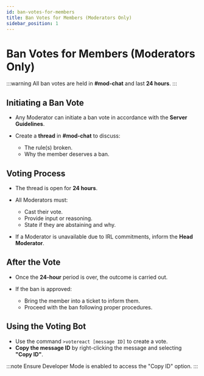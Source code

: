```yaml
---
id: ban-votes-for-members
title: Ban Votes for Members (Moderators Only)
sidebar_position: 1
---
```


# Ban Votes for Members (Moderators Only)

:::warning
All ban votes are held in **#mod-chat** and last **24 hours**.
:::

## Initiating a Ban Vote

- Any Moderator can initiate a ban vote in accordance with the **Server Guidelines**.
- Create a **thread** in **#mod-chat** to discuss:

  - The rule(s) broken.
  - Why the member deserves a ban.

## Voting Process

- The thread is open for **24 hours**.
- All Moderators must:

  - Cast their vote.
  - Provide input or reasoning.
  - State if they are abstaining and why.

- If a Moderator is unavailable due to IRL commitments, inform the **Head Moderator**.

## After the Vote

- Once the **24-hour** period is over, the outcome is carried out.
- If the ban is approved:

  - Bring the member into a ticket to inform them.
  - Proceed with the ban following proper procedures.

## Using the Voting Bot

- Use the command `>votereact [message ID]` to create a vote.
- **Copy the message ID** by right-clicking the message and selecting **"Copy ID"**.

:::note
Ensure Developer Mode is enabled to access the "Copy ID" option.
:::
